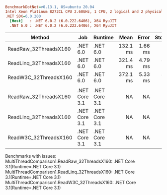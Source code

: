 ``` ini

BenchmarkDotNet=v0.13.1, OS=ubuntu 20.04
Intel Xeon Platinum 8272CL CPU 2.60GHz, 1 CPU, 2 logical and 2 physical cores
.NET SDK=6.0.200
  [Host]   : .NET 6.0.2 (6.0.222.6406), X64 RyuJIT
  .NET 6.0 : .NET 6.0.2 (6.0.222.6406), X64 RyuJIT


```
|                 Method |           Job |       Runtime |     Mean |   Error |  StdDev | Ratio | RatioSD |     Gen 0 |     Gen 1 |    Gen 2 |     Allocated |
|----------------------- |-------------- |-------------- |---------:|--------:|--------:|------:|--------:|----------:|----------:|---------:|--------------:|
|  ReadRaw_32ThreadsX160 |      .NET 6.0 |      .NET 6.0 | 132.1 ms | 1.66 ms | 1.47 ms |  1.00 |    0.00 | 4250.0000 | 1250.0000 | 750.0000 |  94,580,122 B |
| ReadLinq_32ThreadsX160 |      .NET 6.0 |      .NET 6.0 | 321.4 ms | 4.79 ms | 4.25 ms |  2.43 |    0.04 | 4000.0000 | 2000.0000 |        - |  83,140,240 B |
|  ReadW3C_32ThreadsX160 |      .NET 6.0 |      .NET 6.0 | 372.1 ms | 5.33 ms | 4.73 ms |  2.82 |    0.05 | 5000.0000 | 2000.0000 |        - | 109,297,728 B |
|                        |               |               |          |         |         |       |         |           |           |          |               |
|  ReadRaw_32ThreadsX160 | .NET Core 3.1 | .NET Core 3.1 |       NA |      NA |      NA |     ? |       ? |         - |         - |        - |             - |
| ReadLinq_32ThreadsX160 | .NET Core 3.1 | .NET Core 3.1 |       NA |      NA |      NA |     ? |       ? |         - |         - |        - |             - |
|  ReadW3C_32ThreadsX160 | .NET Core 3.1 | .NET Core 3.1 |       NA |      NA |      NA |     ? |       ? |         - |         - |        - |             - |

Benchmarks with issues:
  MultiThreadComparison1.ReadRaw_32ThreadsX160: .NET Core 3.1(Runtime=.NET Core 3.1)
  MultiThreadComparison1.ReadLinq_32ThreadsX160: .NET Core 3.1(Runtime=.NET Core 3.1)
  MultiThreadComparison1.ReadW3C_32ThreadsX160: .NET Core 3.1(Runtime=.NET Core 3.1)
